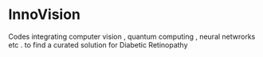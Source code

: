 # InnoVision
Codes integrating computer vision , quantum computing , neural netwrorks etc . to find a curated solution for Diabetic Retinopathy
